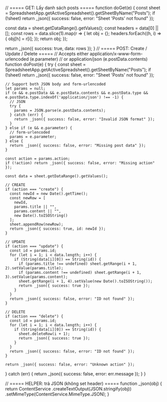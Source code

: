 // ===== GET: Lấy danh sách posts =====
function doGet(e) {
  const sheet = SpreadsheetApp.getActiveSpreadsheet().getSheetByName("Posts");
  if (!sheet) return _json({ success: false, error: "Sheet 'Posts' not found" });

  const data = sheet.getDataRange().getValues();
  const headers = data[0] || [];
  const rows = data.slice(1).map(r => {
    let obj = {};
    headers.forEach((h, i) => { obj[h] = r[i]; });
    return obj;
  });

  return _json({ success: true, data: rows });
}
// ===== POST: Create / Update / Delete =====
// Accepts either application/x-www-form-urlencoded (e.parameter)
// or application/json (e.postData.contents)
function doPost(e) {
  try {
    const sheet = SpreadsheetApp.getActiveSpreadsheet().getSheetByName("Posts");
    if (!sheet) return _json({ success: false, error: "Sheet 'Posts' not found" });

    // Support both JSON body and form-urlencoded
    let params = null;
    if (e && e.postData && e.postData.contents && e.postData.type && e.postData.type.indexOf('application/json') !== -1) {
      // JSON
      try {
        params = JSON.parse(e.postData.contents);
      } catch (err) {
        return _json({ success: false, error: "Invalid JSON format" });
      }
    } else if (e && e.parameter) {
      // form-urlencoded
      params = e.parameter;
    } else {
      return _json({ success: false, error: "Missing post data" });
    }

    const action = params.action;
    if (!action) return _json({ success: false, error: "Missing action" });

    const data = sheet.getDataRange().getValues();

    // CREATE
    if (action === "create") {
      const newId = new Date().getTime();
      const newRow = [
        newId,
        params.title || "",
        params.content || "",
        new Date().toISOString()
      ];
      sheet.appendRow(newRow);
      return _json({ success: true, id: newId });
    }

    // UPDATE
    if (action === "update") {
      const id = params.id;
      for (let i = 1; i < data.length; i++) {
        if (String(data[i][0]) == String(id)) {
          if (params.title !== undefined) sheet.getRange(i + 1, 2).setValue(params.title);
          if (params.content !== undefined) sheet.getRange(i + 1, 3).setValue(params.content);
          sheet.getRange(i + 1, 4).setValue(new Date().toISOString());
          return _json({ success: true });
        }
      }
      return _json({ success: false, error: "ID not found" });
    }

    // DELETE
    if (action === "delete") {
      const id = params.id;
      for (let i = 1; i < data.length; i++) {
        if (String(data[i][0]) == String(id)) {
          sheet.deleteRow(i + 1);
          return _json({ success: true });
        }
      }
      return _json({ success: false, error: "ID not found" });
    }

    return _json({ success: false, error: "Unknown action" });
  } catch (err) {
    return _json({ success: false, error: err.message });
  }
}

// ===== HELPER: trả JSON (không set header) =====
function _json(obj) {
  return ContentService
    .createTextOutput(JSON.stringify(obj))
    .setMimeType(ContentService.MimeType.JSON);
}
